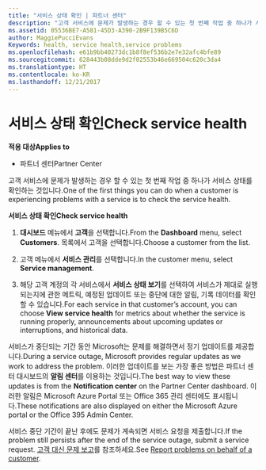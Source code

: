 ```yaml
---
title: "서비스 상태 확인 | 파트너 센터"
description: "고객 서비스에 문제가 발생하는 경우 할 수 있는 첫 번째 작업 중 하나가 서비스 상태를 확인하는 것입니다."
ms.assetid: 05536BE7-A581-45D3-A390-2B9F139B5C6D
author: MaggiePucciEvans
Keywords: health, service health,service problems
ms.openlocfilehash: e61b9bb40273dc1b8f8ef536b2e7e32afc4bfe89
ms.sourcegitcommit: 628443b08dde9d2f02553b46e669504c620c3da4
ms.translationtype: HT
ms.contentlocale: ko-KR
ms.lasthandoff: 12/21/2017
---
```

# <a name="check-service-health"></a><span data-ttu-id="fbf8f-103">서비스 상태 확인</span><span class="sxs-lookup"><span data-stu-id="fbf8f-103">Check service health</span></span>

**<span data-ttu-id="fbf8f-104">적용 대상</span><span class="sxs-lookup"><span data-stu-id="fbf8f-104">Applies to</span></span>**

-  <span data-ttu-id="fbf8f-105">파트너 센터</span><span class="sxs-lookup"><span data-stu-id="fbf8f-105">Partner Center</span></span>

<span data-ttu-id="fbf8f-106">고객 서비스에 문제가 발생하는 경우 할 수 있는 첫 번째 작업 중 하나가 서비스 상태를 확인하는 것입니다.</span><span class="sxs-lookup"><span data-stu-id="fbf8f-106">One of the first things you can do when a customer is experiencing problems with a service is to check the service health.</span></span>

**<span data-ttu-id="fbf8f-107">서비스 상태 확인</span><span class="sxs-lookup"><span data-stu-id="fbf8f-107">Check service health</span></span>**

1.  <span data-ttu-id="fbf8f-108">**대시보드** 메뉴에서 **고객**을 선택합니다.</span><span class="sxs-lookup"><span data-stu-id="fbf8f-108">From the **Dashboard** menu, select **Customers**.</span></span> <span data-ttu-id="fbf8f-109">목록에서 고객을 선택합니다.</span><span class="sxs-lookup"><span data-stu-id="fbf8f-109">Choose a customer from the list.</span></span>

2.  <span data-ttu-id="fbf8f-110">고객 메뉴에서 **서비스 관리**를 선택합니다.</span><span class="sxs-lookup"><span data-stu-id="fbf8f-110">In the customer menu, select **Service management**.</span></span>

3.  <span data-ttu-id="fbf8f-111">해당 고객 계정의 각 서비스에서 **서비스 상태 보기**를 선택하여 서비스가 제대로 실행되는지에 관한 메트릭, 예정된 업데이트 또는 중단에 대한 알림, 기록 데이터를 확인할 수 있습니다.</span><span class="sxs-lookup"><span data-stu-id="fbf8f-111">For each service in that customer’s account, you can choose **View service health** for metrics about whether the service is running properly, announcements about upcoming updates or interruptions, and historical data.</span></span>

<span data-ttu-id="fbf8f-112">서비스가 중단되는 기간 동안 Microsoft는 문제를 해결하면서 정기 업데이트를 제공합니다.</span><span class="sxs-lookup"><span data-stu-id="fbf8f-112">During a service outage, Microsoft provides regular updates as we work to address the problem.</span></span> <span data-ttu-id="fbf8f-113">이러한 업데이트를 보는 가장 좋은 방법은 파트너 센터 대시보드의 **알림 센터**를 이용하는 것입니다.</span><span class="sxs-lookup"><span data-stu-id="fbf8f-113">The best way to view these updates is from the **Notification center** on the Partner Center dashboard.</span></span> <span data-ttu-id="fbf8f-114">이러한 알림은 Microsoft Azure Portal 또는 Office 365 관리 센터에도 표시됩니다.</span><span class="sxs-lookup"><span data-stu-id="fbf8f-114">These notifications are also displayed on either the Microsoft Azure portal or the Office 395 Admin Center.</span></span>

<span data-ttu-id="fbf8f-115">서비스 중단 기간이 끝난 후에도 문제가 계속되면 서비스 요청을 제출합니다.</span><span class="sxs-lookup"><span data-stu-id="fbf8f-115">If the problem still persists after the end of the service outage, submit a service request.</span></span> <span data-ttu-id="fbf8f-116">[고객 대신 문제 보고](report-problems-on-behalf-of-a-customer.md)를 참조하세요.</span><span class="sxs-lookup"><span data-stu-id="fbf8f-116">See [Report problems on behalf of a customer](report-problems-on-behalf-of-a-customer.md).</span></span>

 

 



